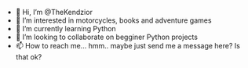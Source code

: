 - 👋 Hi, I’m @TheKendzior
- 👀 I’m interested in motorcycles, books and adventure games
- 🌱 I’m currently learning Python
- 💞️ I’m looking to collaborate on begginer Python projects
- 📫 How to reach me... hmm.. maybe just send me a message here? Is that ok?

<!---
TheKendzior/TheKendzior is a ✨ special ✨ repository because its `README.md` (this file) appears on your GitHub profile.
You can click the Preview link to take a look at your changes.
--->
